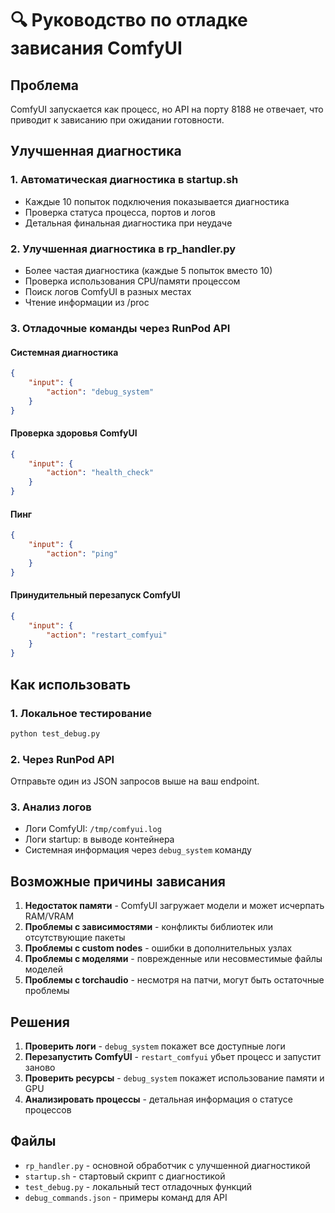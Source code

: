 # 🔍 Руководство по отладке зависания ComfyUI

## Проблема

ComfyUI запускается как процесс, но API на порту 8188 не отвечает, что приводит к зависанию при ожидании готовности.

## Улучшенная диагностика

### 1. Автоматическая диагностика в startup.sh

-   Каждые 10 попыток подключения показывается диагностика
-   Проверка статуса процесса, портов и логов
-   Детальная финальная диагностика при неудаче

### 2. Улучшенная диагностика в rp_handler.py

-   Более частая диагностика (каждые 5 попыток вместо 10)
-   Проверка использования CPU/памяти процессом
-   Поиск логов ComfyUI в разных местах
-   Чтение информации из /proc

### 3. Отладочные команды через RunPod API

#### Системная диагностика

```json
{
    "input": {
        "action": "debug_system"
    }
}
```

#### Проверка здоровья ComfyUI

```json
{
    "input": {
        "action": "health_check"
    }
}
```

#### Пинг

```json
{
    "input": {
        "action": "ping"
    }
}
```

#### Принудительный перезапуск ComfyUI

```json
{
    "input": {
        "action": "restart_comfyui"
    }
}
```

## Как использовать

### 1. Локальное тестирование

```bash
python test_debug.py
```

### 2. Через RunPod API

Отправьте один из JSON запросов выше на ваш endpoint.

### 3. Анализ логов

-   Логи ComfyUI: `/tmp/comfyui.log`
-   Логи startup: в выводе контейнера
-   Системная информация через `debug_system` команду

## Возможные причины зависания

1. **Недостаток памяти** - ComfyUI загружает модели и может исчерпать RAM/VRAM
2. **Проблемы с зависимостями** - конфликты библиотек или отсутствующие пакеты
3. **Проблемы с custom nodes** - ошибки в дополнительных узлах
4. **Проблемы с моделями** - поврежденные или несовместимые файлы моделей
5. **Проблемы с torchaudio** - несмотря на патчи, могут быть остаточные проблемы

## Решения

1. **Проверить логи** - `debug_system` покажет все доступные логи
2. **Перезапустить ComfyUI** - `restart_comfyui` убьет процесс и запустит заново
3. **Проверить ресурсы** - `debug_system` покажет использование памяти и GPU
4. **Анализировать процессы** - детальная информация о статусе процессов

## Файлы

-   `rp_handler.py` - основной обработчик с улучшенной диагностикой
-   `startup.sh` - стартовый скрипт с диагностикой
-   `test_debug.py` - локальный тест отладочных функций
-   `debug_commands.json` - примеры команд для API
